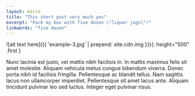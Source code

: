 ```yaml
---
layout: micro
title: "This short post very much yes"
excerpt: "Pack my box with five dozen \"liquor jugs\"!"
linkwords: "five dozen"
---
```

![alt text here]({{ 'example-3.jpg' | prepend: site.cdn.img }}){: height="500" .first }

Nunc lacinia est justo, vel mattis nibh facilisis in. In mattis maximus felis sit amet molestie. Aliquam vehicula metus congue bibendum viverra. Donec porta nibh id facilisis fringilla. Pellentesque ac blandit tellus. Nam sagittis lacus non ullamcorper imperdiet. Pellentesque sit amet lacus ante. Aliquam tincidunt pulvinar leo sed luctus. Integer eget pulvinar risus.